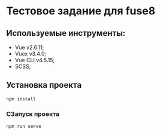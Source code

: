 # Тестовое задание для fuse8

## Используемые инструменты:
  - Vue v2.6.11;
  - Vuex v3.4.0;
  - Vue CLI v4.5.15;
  - SCSS;

## Установка проекта
```
npm install
```

### CЗапуск проекта
```
npm run serve
```